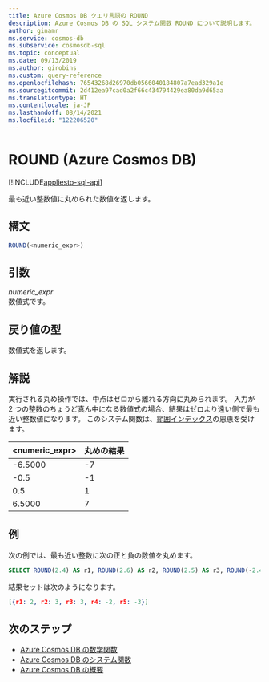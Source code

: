 ```yaml
---
title: Azure Cosmos DB クエリ言語の ROUND
description: Azure Cosmos DB の SQL システム関数 ROUND について説明します。
author: ginamr
ms.service: cosmos-db
ms.subservice: cosmosdb-sql
ms.topic: conceptual
ms.date: 09/13/2019
ms.author: girobins
ms.custom: query-reference
ms.openlocfilehash: 76543268d26970db0566040184807a7ead329a1e
ms.sourcegitcommit: 2d412ea97cad0a2f66c434794429ea80da9d65aa
ms.translationtype: HT
ms.contentlocale: ja-JP
ms.lasthandoff: 08/14/2021
ms.locfileid: "122206520"
---
```

# <a name="round-azure-cosmos-db"></a>ROUND (Azure Cosmos DB)
[!INCLUDE[appliesto-sql-api](../includes/appliesto-sql-api.md)]

 最も近い整数値に丸められた数値を返します。  
  
## <a name="syntax"></a>構文
  
```sql
ROUND(<numeric_expr>)  
```  
  
## <a name="arguments"></a>引数
  
*numeric_expr*  
   数値式です。  
  
## <a name="return-types"></a>戻り値の型
  
  数値式を返します。  
  
## <a name="remarks"></a>解説
  
実行される丸め操作では、中点はゼロから離れる方向に丸められます。 入力が 2 つの整数のちょうど真ん中になる数値式の場合、結果はゼロより遠い側で最も近い整数値になります。 このシステム関数は、[範囲インデックス](../index-policy.md#includeexclude-strategy)の恩恵を受けます。
  
|<numeric_expr>|丸めの結果|
|-|-|
|-6.5000|-7|
|-0.5|-1|
|0.5|1|
|6.5000|7|
  
## <a name="examples"></a>例
  
次の例では、最も近い整数に次の正と負の数値を丸めます。  
  
```sql
SELECT ROUND(2.4) AS r1, ROUND(2.6) AS r2, ROUND(2.5) AS r3, ROUND(-2.4) AS r4, ROUND(-2.6) AS r5  
```  
  
結果セットは次のようになります。  
  
```json
[{r1: 2, r2: 3, r3: 3, r4: -2, r5: -3}]  
```  

## <a name="next-steps"></a>次のステップ

- [Azure Cosmos DB の数学関数](sql-query-mathematical-functions.md)
- [Azure Cosmos DB のシステム関数](sql-query-system-functions.md)
- [Azure Cosmos DB の概要](../introduction.md)
